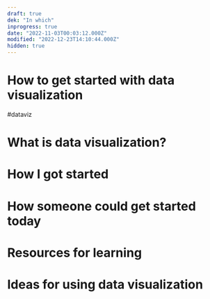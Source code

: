 ```yaml
---
draft: true
dek: "In which"
inprogress: true
date: "2022-11-03T00:03:12.000Z"
modified: "2022-12-23T14:10:44.000Z"
hidden: true
---
```

# How to get started with data visualization

#dataviz 

# What is data visualization?
# How I got started
# How someone could get started today
# Resources for learning
# Ideas for using data visualization
